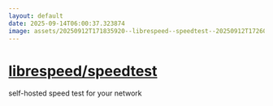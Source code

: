 ```yaml
---
layout: default
date: 2025-09-14T06:00:37.323874
image: assets/20250912T171835920--librespeed--speedtest--20250912T172604837--cropped.png
---
```


# [librespeed/speedtest](https://github.com/librespeed/speedtest)

self-hosted speed test for your network
